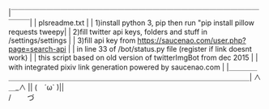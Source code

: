 |￣￣￣￣￣￣￣￣￣￣￣￣￣￣￣￣￣￣￣￣￣￣￣￣￣￣￣￣￣￣￣￣￣￣￣￣￣￣|
| plsreadme.txt                                                       |
| 1)install python 3, pip then run "pip install pillow requests tweepy|
| 2)fill twitter api keys, folders and stuff in /settings/settings    |
| 3)fill api key from https://saucenao.com/user.php?page=search-api   |
| in line 33 of /bot/status.py file (register if link doesnt work)    |
| this script based on old version of twitterImgBot from dec 2015     |
| with integrated pixiv link generation powered by saucenao.com       |
|＿＿＿＿＿＿＿＿＿＿＿＿＿＿＿＿＿＿＿＿＿＿＿＿＿＿＿＿＿＿＿＿＿＿＿＿＿＿|
 ∧＿_∧  ||
(　´ω` )||  
/ 　　づ